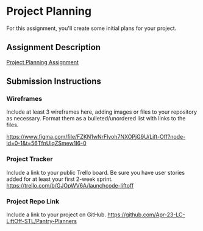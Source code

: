 # Project Planning
For this assignment, you'll create some initial plans for your project.

## Assignment Description
[Project Planning Assignment](https://education.launchcode.org/liftoff/modules/assignments/project-planning)

## Submission Instructions

### Wireframes

Include at least 3 wireframes here, adding images or files to your repository as necessary. Format them as a bulleted/unordered list with links to the files.

https://www.figma.com/file/FZKN1wNrFlyoh7NXOPjG9U/Lift-Off?node-id=0-1&t=56TfnUlqZSmew1I6-0

### Project Tracker

Include a link to your public Trello board. Be sure you have user stories added for at least your first 2-week sprint.
https://trello.com/b/GJOpWV6A/launchcode-liftoff

### Project Repo Link

Include a link to your project on GitHub.
https://github.com/Apr-23-LC-LiftOff-STL/Pantry-Planners